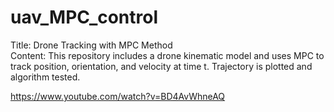 # uav_MPC_control
Title: Drone Tracking with MPC Method  
Content: This repository includes a drone kinematic model and uses MPC to track position, orientation, and velocity at time t. Trajectory is plotted and algorithm tested.


https://www.youtube.com/watch?v=BD4AvWhneAQ
